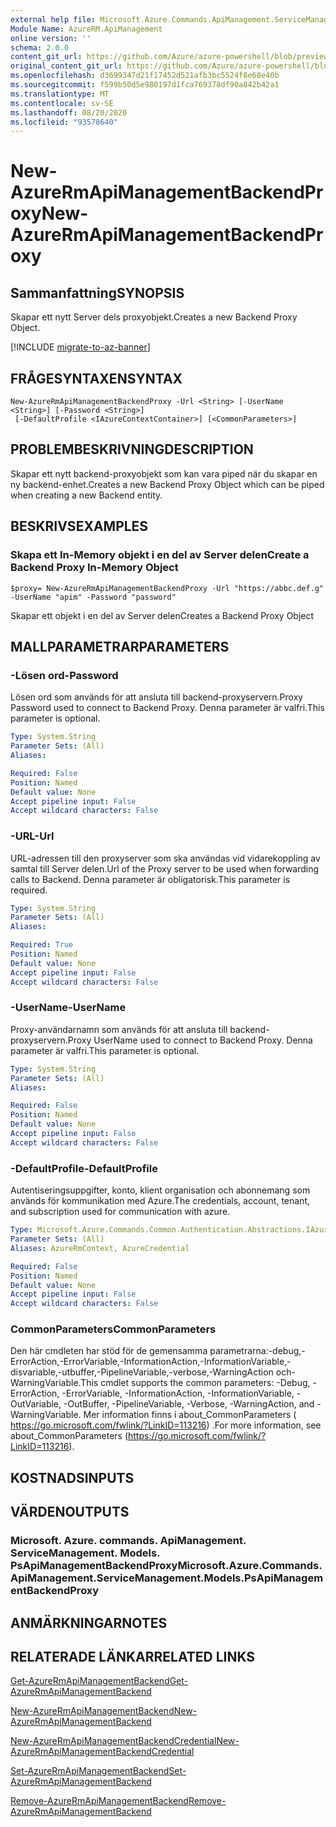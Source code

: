 ```yaml
---
external help file: Microsoft.Azure.Commands.ApiManagement.ServiceManagement.dll-Help.xml
Module Name: AzureRM.ApiManagement
online version: ''
schema: 2.0.0
content_git_url: https://github.com/Azure/azure-powershell/blob/preview/src/ResourceManager/ApiManagement/Commands.ApiManagement/help/New-AzureRmApiManagementBackendProxy.md
original_content_git_url: https://github.com/Azure/azure-powershell/blob/preview/src/ResourceManager/ApiManagement/Commands.ApiManagement/help/New-AzureRmApiManagementBackendProxy.md
ms.openlocfilehash: d3699347d21f17452d521afb3bc5524f8e68e40b
ms.sourcegitcommit: f599b50d5e980197d1fca769378df90a842b42a1
ms.translationtype: MT
ms.contentlocale: sv-SE
ms.lasthandoff: 08/20/2020
ms.locfileid: "93578640"
---
```

# <span data-ttu-id="69f5d-101">New-AzureRmApiManagementBackendProxy</span><span class="sxs-lookup"><span data-stu-id="69f5d-101">New-AzureRmApiManagementBackendProxy</span></span>

## <span data-ttu-id="69f5d-102">Sammanfattning</span><span class="sxs-lookup"><span data-stu-id="69f5d-102">SYNOPSIS</span></span>
<span data-ttu-id="69f5d-103">Skapar ett nytt Server dels proxyobjekt.</span><span class="sxs-lookup"><span data-stu-id="69f5d-103">Creates a new Backend Proxy Object.</span></span>

[!INCLUDE [migrate-to-az-banner](../../includes/migrate-to-az-banner.md)]

## <span data-ttu-id="69f5d-104">FRÅGESYNTAXEN</span><span class="sxs-lookup"><span data-stu-id="69f5d-104">SYNTAX</span></span>

```
New-AzureRmApiManagementBackendProxy -Url <String> [-UserName <String>] [-Password <String>]
 [-DefaultProfile <IAzureContextContainer>] [<CommonParameters>]
```

## <span data-ttu-id="69f5d-105">PROBLEMBESKRIVNING</span><span class="sxs-lookup"><span data-stu-id="69f5d-105">DESCRIPTION</span></span>
<span data-ttu-id="69f5d-106">Skapar ett nytt backend-proxyobjekt som kan vara piped när du skapar en ny backend-enhet.</span><span class="sxs-lookup"><span data-stu-id="69f5d-106">Creates a new Backend Proxy Object which can be piped when creating a new Backend entity.</span></span>

## <span data-ttu-id="69f5d-107">BESKRIVS</span><span class="sxs-lookup"><span data-stu-id="69f5d-107">EXAMPLES</span></span>

### <span data-ttu-id="69f5d-108">Skapa ett In-Memory objekt i en del av Server delen</span><span class="sxs-lookup"><span data-stu-id="69f5d-108">Create a Backend Proxy In-Memory Object</span></span>
```
$proxy= New-AzureRmApiManagementBackendProxy -Url "https://abbc.def.g" -UserName "apim" -Password "password"
```

<span data-ttu-id="69f5d-109">Skapar ett objekt i en del av Server delen</span><span class="sxs-lookup"><span data-stu-id="69f5d-109">Creates a Backend Proxy Object</span></span>

## <span data-ttu-id="69f5d-110">MALLPARAMETRAR</span><span class="sxs-lookup"><span data-stu-id="69f5d-110">PARAMETERS</span></span>

### <span data-ttu-id="69f5d-111">-Lösen ord</span><span class="sxs-lookup"><span data-stu-id="69f5d-111">-Password</span></span>
<span data-ttu-id="69f5d-112">Lösen ord som används för att ansluta till backend-proxyservern.</span><span class="sxs-lookup"><span data-stu-id="69f5d-112">Proxy Password used to connect to Backend Proxy.</span></span>
<span data-ttu-id="69f5d-113">Denna parameter är valfri.</span><span class="sxs-lookup"><span data-stu-id="69f5d-113">This parameter is optional.</span></span>

```yaml
Type: System.String
Parameter Sets: (All)
Aliases: 

Required: False
Position: Named
Default value: None
Accept pipeline input: False
Accept wildcard characters: False
```

### <span data-ttu-id="69f5d-114">-URL</span><span class="sxs-lookup"><span data-stu-id="69f5d-114">-Url</span></span>
<span data-ttu-id="69f5d-115">URL-adressen till den proxyserver som ska användas vid vidarekoppling av samtal till Server delen.</span><span class="sxs-lookup"><span data-stu-id="69f5d-115">Url of the Proxy server to be used when forwarding calls to Backend.</span></span>
<span data-ttu-id="69f5d-116">Denna parameter är obligatorisk.</span><span class="sxs-lookup"><span data-stu-id="69f5d-116">This parameter is required.</span></span>

```yaml
Type: System.String
Parameter Sets: (All)
Aliases: 

Required: True
Position: Named
Default value: None
Accept pipeline input: False
Accept wildcard characters: False
```

### <span data-ttu-id="69f5d-117">-UserName</span><span class="sxs-lookup"><span data-stu-id="69f5d-117">-UserName</span></span>
<span data-ttu-id="69f5d-118">Proxy-användarnamn som används för att ansluta till backend-proxyservern.</span><span class="sxs-lookup"><span data-stu-id="69f5d-118">Proxy UserName used to connect to Backend Proxy.</span></span>
<span data-ttu-id="69f5d-119">Denna parameter är valfri.</span><span class="sxs-lookup"><span data-stu-id="69f5d-119">This parameter is optional.</span></span>

```yaml
Type: System.String
Parameter Sets: (All)
Aliases: 

Required: False
Position: Named
Default value: None
Accept pipeline input: False
Accept wildcard characters: False
```

### <span data-ttu-id="69f5d-120">-DefaultProfile</span><span class="sxs-lookup"><span data-stu-id="69f5d-120">-DefaultProfile</span></span>
<span data-ttu-id="69f5d-121">Autentiseringsuppgifter, konto, klient organisation och abonnemang som används för kommunikation med Azure.</span><span class="sxs-lookup"><span data-stu-id="69f5d-121">The credentials, account, tenant, and subscription used for communication with azure.</span></span>

```yaml
Type: Microsoft.Azure.Commands.Common.Authentication.Abstractions.IAzureContextContainer
Parameter Sets: (All)
Aliases: AzureRmContext, AzureCredential

Required: False
Position: Named
Default value: None
Accept pipeline input: False
Accept wildcard characters: False
```

### <span data-ttu-id="69f5d-122">CommonParameters</span><span class="sxs-lookup"><span data-stu-id="69f5d-122">CommonParameters</span></span>
<span data-ttu-id="69f5d-123">Den här cmdleten har stöd för de gemensamma parametrarna:-debug,-ErrorAction,-ErrorVariable,-InformationAction,-InformationVariable,-disvariable,-utbuffer,-PipelineVariable,-verbose,-WarningAction och-WarningVariable.</span><span class="sxs-lookup"><span data-stu-id="69f5d-123">This cmdlet supports the common parameters: -Debug, -ErrorAction, -ErrorVariable, -InformationAction, -InformationVariable, -OutVariable, -OutBuffer, -PipelineVariable, -Verbose, -WarningAction, and -WarningVariable.</span></span> <span data-ttu-id="69f5d-124">Mer information finns i about_CommonParameters ( https://go.microsoft.com/fwlink/?LinkID=113216) .</span><span class="sxs-lookup"><span data-stu-id="69f5d-124">For more information, see about_CommonParameters (https://go.microsoft.com/fwlink/?LinkID=113216).</span></span>

## <span data-ttu-id="69f5d-125">KOSTNADS</span><span class="sxs-lookup"><span data-stu-id="69f5d-125">INPUTS</span></span>

## <span data-ttu-id="69f5d-126">VÄRDEN</span><span class="sxs-lookup"><span data-stu-id="69f5d-126">OUTPUTS</span></span>

### <span data-ttu-id="69f5d-127">Microsoft. Azure. commands. ApiManagement. ServiceManagement. Models. PsApiManagementBackendProxy</span><span class="sxs-lookup"><span data-stu-id="69f5d-127">Microsoft.Azure.Commands.ApiManagement.ServiceManagement.Models.PsApiManagementBackendProxy</span></span>

## <span data-ttu-id="69f5d-128">ANMÄRKNINGAR</span><span class="sxs-lookup"><span data-stu-id="69f5d-128">NOTES</span></span>

## <span data-ttu-id="69f5d-129">RELATERADE LÄNKAR</span><span class="sxs-lookup"><span data-stu-id="69f5d-129">RELATED LINKS</span></span>

[<span data-ttu-id="69f5d-130">Get-AzureRmApiManagementBackend</span><span class="sxs-lookup"><span data-stu-id="69f5d-130">Get-AzureRmApiManagementBackend</span></span>](./Get-AzureRmApiManagementBackend)

[<span data-ttu-id="69f5d-131">New-AzureRmApiManagementBackend</span><span class="sxs-lookup"><span data-stu-id="69f5d-131">New-AzureRmApiManagementBackend</span></span>](./New-AzureRmApiManagementBackend.md)

[<span data-ttu-id="69f5d-132">New-AzureRmApiManagementBackendCredential</span><span class="sxs-lookup"><span data-stu-id="69f5d-132">New-AzureRmApiManagementBackendCredential</span></span>](./New-AzureRmApiManagementBackendCredential.md)

[<span data-ttu-id="69f5d-133">Set-AzureRmApiManagementBackend</span><span class="sxs-lookup"><span data-stu-id="69f5d-133">Set-AzureRmApiManagementBackend</span></span>](./Set-AzureRmApiManagementBackend.md)

[<span data-ttu-id="69f5d-134">Remove-AzureRmApiManagementBackend</span><span class="sxs-lookup"><span data-stu-id="69f5d-134">Remove-AzureRmApiManagementBackend</span></span>](./Remove-AzureRmApiManagementBackend.md)
